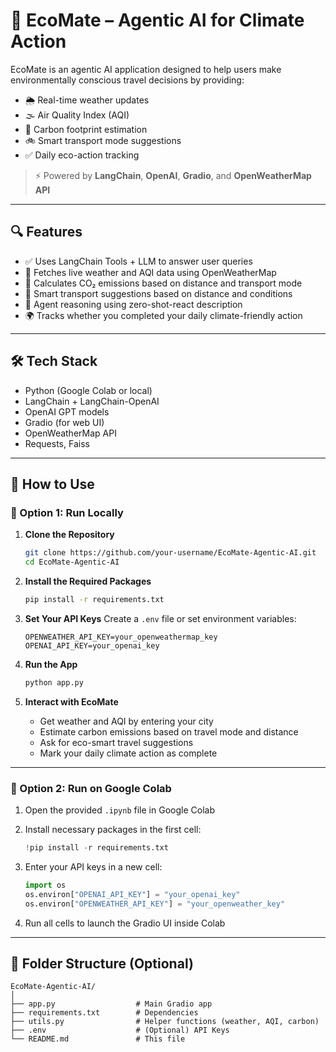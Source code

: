 # 🌿 EcoMate – Agentic AI for Climate Action

EcoMate is an agentic AI application designed to help users make environmentally conscious travel decisions by providing:

- 🌦️ Real-time weather updates  
- 🌫️ Air Quality Index (AQI)  
- 🌱 Carbon footprint estimation  
- 🚲 Smart transport mode suggestions  
- ✅ Daily eco-action tracking  

> ⚡ Powered by **LangChain**, **OpenAI**, **Gradio**, and **OpenWeatherMap API**

---

## 🔍 Features

- ✅ Uses LangChain Tools + LLM to answer user queries  
- 📡 Fetches live weather and AQI data using OpenWeatherMap  
- 🧮 Calculates CO₂ emissions based on distance and transport mode  
- 💬 Smart transport suggestions based on distance and conditions  
- 🧠 Agent reasoning using zero-shot-react description  
- 🌍 Tracks whether you completed your daily climate-friendly action  

---

## 🛠️ Tech Stack

- Python (Google Colab or local)
- LangChain + LangChain-OpenAI
- OpenAI GPT models
- Gradio (for web UI)
- OpenWeatherMap API
- Requests, Faiss

---

## 🚀 How to Use

### 🔧 Option 1: Run Locally

1. **Clone the Repository**
   ```bash
   git clone https://github.com/your-username/EcoMate-Agentic-AI.git
   cd EcoMate-Agentic-AI
   ```

2. **Install the Required Packages**
   ```bash
   pip install -r requirements.txt
   ```

3. **Set Your API Keys**
   Create a `.env` file or set environment variables:
   ```
   OPENWEATHER_API_KEY=your_openweathermap_key
   OPENAI_API_KEY=your_openai_key
   ```

4. **Run the App**
   ```bash
   python app.py
   ```

5. **Interact with EcoMate**
   - Get weather and AQI by entering your city
   - Estimate carbon emissions based on travel mode and distance
   - Ask for eco-smart travel suggestions
   - Mark your daily climate action as complete

---

### 🧪 Option 2: Run on Google Colab

1. Open the provided `.ipynb` file in Google Colab  
2. Install necessary packages in the first cell:
   ```python
   !pip install -r requirements.txt
   ```

3. Enter your API keys in a new cell:
   ```python
   import os
   os.environ["OPENAI_API_KEY"] = "your_openai_key"
   os.environ["OPENWEATHER_API_KEY"] = "your_openweather_key"
   ```

4. Run all cells to launch the Gradio UI inside Colab

---

## 📂 Folder Structure (Optional)

```
EcoMate-Agentic-AI/
│
├── app.py                  # Main Gradio app
├── requirements.txt        # Dependencies
├── utils.py                # Helper functions (weather, AQI, carbon)
├── .env                    # (Optional) API Keys
└── README.md               # This file




